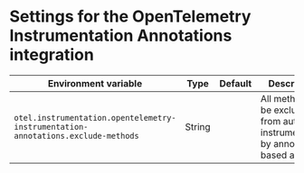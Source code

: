 # Settings for the OpenTelemetry Instrumentation Annotations integration

| Environment variable 	| Type 	| Default 	| Description 	|
|-----------------	|------	|---------	|-------------	|
| `otel.instrumentation.opentelemetry-instrumentation-annotations.exclude-methods` | String |  | All methods to be excluded from auto-instrumentation by annotation-based advices. |
